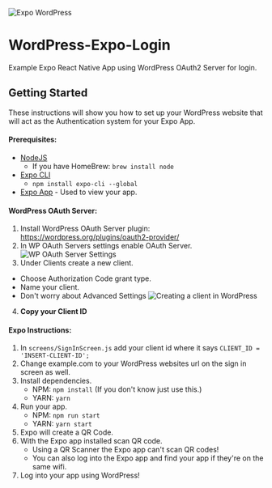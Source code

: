 ![Expo WordPress](https://i.imgur.com/4XhTFzL.png)
# WordPress-Expo-Login
Example Expo React Native App using WordPress OAuth2 Server for login.

## Getting Started
These instructions will show you how to set up your WordPress website that will act as the Authentication system for your Expo App.

#### Prerequisites:
- [NodeJS](https://nodejs.org/en/)
  - If you have HomeBrew: `brew install node`
- [Expo CLI](https://expo.io/learn)
  - `npm install expo-cli --global`
- [Expo App](https://expo.io/tools) - Used to view your app.

#### WordPress OAuth Server:
1. Install WordPress OAuth Server plugin: https://wordpress.org/plugins/oauth2-provider/
2. In WP OAuth Servers settings enable OAuth Server.
![WP OAuth Server Settings](https://i.imgur.com/cMWCvS8.png)
3. Under Clients create a new client.
  - Choose Authorization Code grant type.
  - Name your client.
  - Don't worry about Advanced Settings
![Creating a client in WordPress](https://i.imgur.com/dIppIfv.png)
4. **Copy your Client ID**

#### Expo Instructions:
1. In `screens/SignInScreen.js` add your client id where it says `CLIENT_ID = 'INSERT-CLIENT-ID';`
2. Change example.com to your WordPress websites url on the sign in screen as well.
3. Install dependencies.
    - NPM: `npm install` (If you don't know just use this.)
    - YARN: `yarn`
4. Run your app.
    - NPM: `npm run start`
    - YARN: `yarn start`
5. Expo will create a QR Code.
6. With the Expo app installed scan QR code.
    - Using a QR Scanner the Expo app can't scan QR codes!
    - You can also log into the Expo app and find your app if they're on the same wifi.
7. Log into your app using WordPress!

